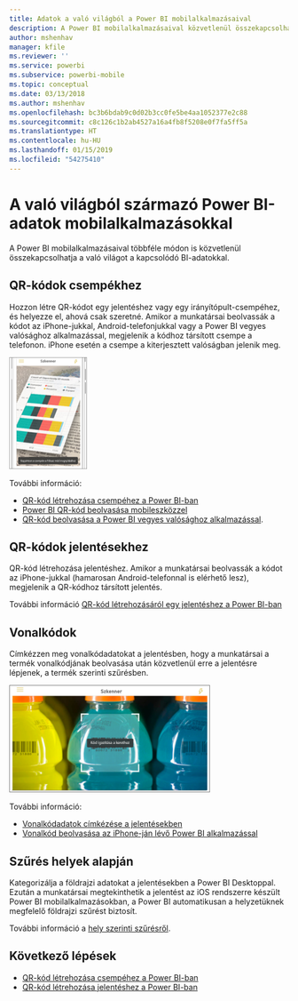 ```yaml
---
title: Adatok a való világból a Power BI mobilalkalmazásaival
description: A Power BI mobilalkalmazásaival közvetlenül összekapcsolhatja a való világot a kapcsolódó BI-adatokkal, nincs szükség keresésre.
author: mshenhav
manager: kfile
ms.reviewer: ''
ms.service: powerbi
ms.subservice: powerbi-mobile
ms.topic: conceptual
ms.date: 03/13/2018
ms.author: mshenhav
ms.openlocfilehash: bc3b6bdab9c0d02b3cc0fe5be4aa1052377e2c88
ms.sourcegitcommit: c8c126c1b2ab4527a16a4fb8f5208e0f7fa5ff5a
ms.translationtype: HT
ms.contentlocale: hu-HU
ms.lasthandoff: 01/15/2019
ms.locfileid: "54275410"
---
```

# <a name="get-data-from-the-real-world-with-the-power-bi-mobile-apps"></a>A való világból származó Power BI-adatok mobilalkalmazásokkal
A Power BI mobilalkalmazásaival többféle módon is közvetlenül összekapcsolhatja a való világot a kapcsolódó BI-adatokkal. 

## <a name="qr-codes-for-tiles"></a>QR-kódok csempékhez
Hozzon létre QR-kódot egy jelentéshez vagy egy irányítópult-csempéhez, és helyezze el, ahová csak szeretné. Amikor a munkatársai beolvassák a kódot az iPhone-jukkal, Android-telefonjukkal vagy a Power BI vegyes valósághoz alkalmazással, megjelenik a kódhoz társított csempe a telefonon. iPhone esetén a csempe a kiterjesztett valóságban jelenik meg.

![QR-kód](./media/mobile-apps-data-in-real-world-context/power-bi-ios-qr-ar-scanner-small.png)

További információ:

* [QR-kód létrehozása csempéhez a Power BI-ban](../../service-create-qr-code-for-tile.md)
* [Power BI QR-kód beolvasása mobileszközzel](mobile-apps-qr-code.md)
* [QR-kód beolvasása a Power BI vegyes valósághoz alkalmazással](mobile-mixed-reality-app.md#scan-a-report-qr-code-in-holographic-view).

## <a name="qr-codes-for-reports"></a>QR-kódok jelentésekhez
QR-kód létrehozása jelentéshez.  Amikor a munkatársai beolvassák a kódot az iPhone-jukkal (hamarosan Android-telefonnal is elérhető lesz), megjelenik a QR-kódhoz társított jelentés. 

További információ [QR-kód létrehozásáról egy jelentéshez a Power BI-ban](../../service-create-qr-code-for-report.md)

## <a name="barcodes"></a>Vonalkódok
Címkézzen meg vonalkódadatokat a jelentésben, hogy a munkatársai a termék vonalkódjának beolvasása után közvetlenül erre a jelentésre lépjenek, a termék szerinti szűrésben.

![Vonalkód](./media/mobile-apps-data-in-real-world-context/power-bi-barcode-scanner.png)

További információ:

* [Vonalkódadatok címkézése a jelentésekben](../../desktop-mobile-barcodes.md)
* [Vonalkód beolvasása az iPhone-ján lévő Power BI alkalmazással](mobile-apps-scan-barcode-iphone.md)

## <a name="filter-by-location"></a>Szűrés helyek alapján
Kategorizálja a földrajzi adatokat a jelentésekben a Power BI Desktoppal. Ezután a munkatársai megtekinthetik a jelentést az iOS rendszerre készült Power BI mobilalkalmazásokban, a Power BI automatikusan a helyzetüknek megfelelő földrajzi szűrést biztosít.

További információ a [hely szerinti szűrésről](mobile-apps-geographic-filtering.md).

## <a name="next-steps"></a>Következő lépések
* [QR-kód létrehozása csempéhez a Power BI-ban](../../service-create-qr-code-for-tile.md)
* [QR-kód létrehozása jelentéshez a Power BI-ban](../../service-create-qr-code-for-report.md)

